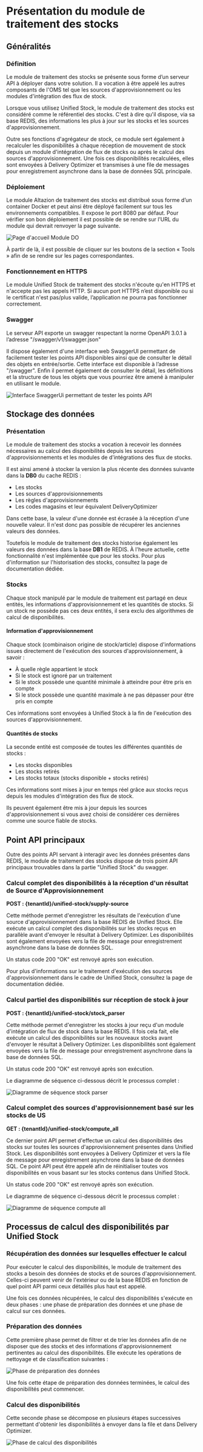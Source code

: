 # Présentation du module de traitement des stocks

## Généralités

### Définition

Le module de traitement des stocks se présente sous forme d’un serveur API à déployer dans votre solution. Il a vocation à être appelé les autres composants de l'OMS tel que les sources d'approvisionnement ou les modules d'intégration des flux de stock.

Lorsque vous utilisez Unified Stock, le module de traitement des stocks est considéré comme le référentiel des stocks. C'est à dire qu'il dispose, via sa base REDIS, des informations les plus à jour sur les stocks et les sources d'approvisionnement.

Outre ses fonctions d'agrégateur de stock, ce module sert également à recalculer les disponibilités à chaque réception de mouvement de stock depuis un module d'intégration de flux de stocks ou après le calcul des sources d'approvisionnement. Une fois ces disponibilités recalculées, elles sont envoyées à Delivery Optimizer et transmises à une file de messages pour enregistrement asynchrone dans la base de données SQL principale.

### Déploiement
Le module Altazion de traitement des stocks est distribué sous forme d’un container Docker et peut ainsi être déployé facilement sur tous les environnements compatibles. Il expose le port 8080 par défaut. Pour vérifier son bon déploiement il est possible de se rendre sur l’URL du module qui devrait renvoyer la page suivante.

![Page d'accueil Module DO](img/USWelcomePage.png)

À partir de là, il est possible de cliquer sur les boutons de la section « Tools » afin de se rendre sur les pages correspondantes.

### Fonctionnement en HTTPS
Le module Unified Stock de traitement des stocks n'écoute qu'en HTTPS et n'accepte pas les appels HTTP. Si aucun port HTTPS n’est disponible ou si le certificat n'est pas/plus valide, l’application ne pourra pas fonctionner correctement. 

### Swagger
Le serveur API exporte un swagger respectant la norme OpenAPI 3.0.1 à l’adresse "/swagger/v1/swagger.json"

Il dispose également d'une interface web SwaggerUI permettant de facilement tester les points API disponibles ainsi que de consulter le détail des objets en entrée/sortie. Cette interface est disponible à l’adresse "/swagger". Enfin il permet également de consulter le détail, les définitions et la structure de tous les objets que vous pourriez être amené à manipuler en utilisant le module.

![Interface SwaggerUi permettant de tester les points API](img/SwaggerUI.png)

## Stockage des données

### Présentation

Le module de traitement des stocks a vocation à recevoir les données nécessaires au calcul des disponibilités depuis les sources d'approvisionnements et les modules de d'intégrations des flux de stocks.

Il est ainsi amené à stocker la version la plus récente des données suivante dans la __DB0__ du cache REDIS :

- Les stocks
- Les sources d'approvisionnements
- Les règles d'approvisionnements
- Les codes magasins et leur équivalent DeliveryOptimizer

Dans cette base, la valeur d'une donnée est écrasée à la réception d'une nouvelle valeur. Il n'est donc pas possible de récupérer les anciennes valeurs des données.

Toutefois le module de traitement des stocks historise également les valeurs des données dans la base __DB1__ de REDIS. À l'heure actuelle, cette fonctionnalité n'est implémentée que pour les stocks. Pour plus d'information sur l'historisation des stocks, consultez la page de documentation dédiée.

### Stocks

Chaque stock manipulé par le module de traitement est partagé en deux entités, les informations d'approvisionnement et les quantités de stocks. Si un stock ne possède pas ces deux entités, il sera exclu des algorithmes de calcul de disponibilités.

#### Information d'approvisionnement

Chaque stock (combinaison origine de stock/article) dispose d'informations issues directement de l'exécution des sources d'approvisionnement, à savoir :
- À quelle règle appartient le stock
- Si le stock est ignoré par un traitement
- Si le stock possède une quantité minimale à atteindre pour être pris en compte
- Si le stock possède une quantité maximale à ne pas dépasser pour être pris en compte

Ces informations sont envoyées à Unified Stock à la fin de l'exécution des sources d'approvisionnement.

#### Quantités de stocks

La seconde entité est composée de toutes les différentes quantités de stocks :
- Les stocks disponibles
- Les stocks retirés
- Les stocks totaux (stocks disponible + stocks retirés)

Ces informations sont mises à jour en temps réel grâce aux stocks reçus depuis les modules d'intégration des flux de stock.

Ils peuvent également être mis à jour depuis les sources d'approvisionnement si vous avez choisi de considérer ces dernières comme une source fiable de stocks.

## Point API principaux

Outre des points API servant à interagir avec les données présentes dans REDIS, le module de traitement des stocks dispose de trois point API principaux trouvables dans la partie "Unified Stock" du swagger.

### Calcul complet des disponibilités à la réception d'un résultat de Source d'Approvisionnement

__POST : {tenantId}/unified-stock/supply-source__

Cette méthode permet d'enregistrer les résultats de l'exécution d'une source d'approvisionnement dans la base REDIS de Unified Stock. Elle exécute un calcul complet des disponibilités sur les stocks reçus en parallèle avant d'envoyer le résultat à Delivery Optimizer. Les disponibilités sont également envoyées vers la file de message pour enregistrement asynchrone dans la base de données SQL.

Un status code 200 "OK" est renvoyé après son exécution.

Pour plus d'informations sur le traitement d'exécution des sources d'approvisionnement dans le cadre de Unified Stock, consultez la page de documentation dédiée.

### Calcul partiel des disponibilités sur réception de stock à jour

__POST : {tenantId}/unified-stock/stock_parser__

Cette méthode permet d'enregistrer les stocks à jour reçu d'un module d'intégration de flux de stock dans la base REDIS. Il fois cela fait, elle exécute un calcul des disponibilités sur les nouveaux stocks avant d'envoyer le résultat à Delivery Optimizer. Les disponibilités sont également envoyées vers la file de message pour enregistrement asynchrone dans la base de données SQL.

Un status code 200 "OK" est renvoyé après son exécution.

Le diagramme de séquence ci-dessous décrit le processus complet :

![Diagramme de séquence stock parser](img/DiagrammeSequenceStockParser.png)

### Calcul complet des sources d'approvisionnement basé sur les stocks de US

__GET : {tenantId}/unified-stock/compute_all__

Ce dernier point API permet d'effectue un calcul des disponibilités des stocks sur toutes les sources d'approvisionnement présentes dans Unified Stock. Les disponibilités sont envoyées à Delivery Optimizer et vers la file de message pour enregistrement asynchrone dans la base de données SQL. Ce point API peut être appelé afin de réinitialiser toutes vos disponibilités en vous basant sur les stocks contenus dans Unified Stock.

Un status code 200 "OK" est renvoyé après son exécution.

Le diagramme de séquence ci-dessous décrit le processus complet :

![Diagramme de séquence compute all](img/DiagrammeSequenceComputeAll.png)

## Processus de calcul des disponibilités par Unified Stock

### Récupération des données sur lesquelles effectuer le calcul

Pour exécuter le calcul des disponibilités, le module de traitement des stocks a besoin des données de stocks et de sources d'approvisionnement. Celles-ci peuvent venir de l'extérieur ou de la base REDIS en fonction de quel point API parmi ceux détaillés plus haut est appelé.

Une fois ces données récupérées, le calcul des disponibilités s'exécute en deux phases : une phase de préparation des données et une phase de calcul sur ces données.

### Préparation des données

Cette première phase permet de filtrer et de trier les données afin de ne disposer que des stocks et des informations d'approvisionnement pertinentes au calcul des disponibilités.
Elle exécute les opérations de nettoyage et de classification suivantes :

![Phase de préparation des données](img/DisposPreparation.png)

Une fois cette étape de préparation des données terminées, le calcul des disponibilités peut commencer.

### Calcul des disponibilités

Cette seconde phase se décompose en plusieurs étapes successives permettant d'obtenir les disponibilités à envoyer dans la file et dans Delivery Optimizer.

![Phase de calcul des disponibilités](img/DisposCalcul.png)